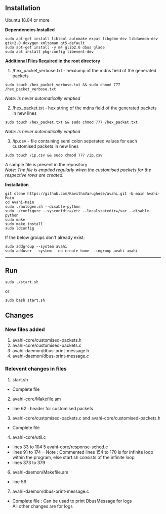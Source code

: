 ## Installation

Ubuntu 18.04 or more

**Dependencies Installed** <br>
```
sudo apt-get install libtool automake expat libgdbm-dev libdaemon-dev gtk+2.0 doxygen xmltoman qt5-default
sudo apt-get install -y m4 glib2.0 dbus glade
sudo apt install pkg-config libevent-dev
```

**Additional Files Required in the root directory** <br>
1. /hex_packet_verbose.txt - hexdump of the mdns field of the generated packets <br>
```
sudo touch /hex_packet_verbose.txt && sudo chmod 777 /hex_packet_verbose.txt
```
*Note: Is never automatically emptied* <br>

2. /hex_packet.txt - hex string of the mdns field of the generated packets in new lines <br>
```
sudo touch /hex_packet.txt && sudo chmod 777 /hex_packet.txt
```
*Note: Is never automatically emptied* <br>

3. /ip.csv - file containing semi colon seperated values for each customised packets in new lines <br>
```
sudo touch /ip.csv && sudo chmod 777 /ip.csv
```
A sample file is present in the repository <br>
*Note: The file is emptied regularly when the customised packets for the respective rows are created.*

**Installation** <br>
```
git clone https://github.com/KavithaVarughese/avahi.git -b main Avahi-Main
cd Avahi-Main
sudo ./autogen.sh --disable-python
sudo ./configure --sysconfdir=/etc --localstatedir=/var --disable-python
sudo make
sudo make install
sudo ldconfig
```
If the below groups don't already exist: <br>
```
sudo addgroup --system avahi
sudo adduser --system --no-create-home --ingroup avahi avahi
``` 

<hr>

## Run
```
sudo ./start.sh
```
or <br>
```
sudo bash start.sh
```

## Changes

### New files added
1. avahi-core/customised-packets.h<br>
2. avahi-core/customised-packets.c<br>
3. avahi-daemon/dbus-print-message.h<br>
4. avahi-daemon/dbus-print-message.c<br>

### Relevent changes in files

1. start.sh
  - Complete file
2. avahi-core/Makefile.am
- line 62 : header for customised packets
3. avahi-core/customised-packets.c and avahi-core/customised-packets.h
- Complete file
4. avahi-core/util.c
- lines 33 to 104
5 avahi-core/response-sched.c
- lines 91 to 174
--Note : Commented lines 154 to 170 is for infinite loop within the program, else start.sh consists of the infinite loop
- lines 373 to 379 
6. avahi-daemon/Makefile.am
- line 56
7. avahi-daemon/dbus-print-message.c
- Complete file : Can be used to print DbusMessage for logs<br>
All other changes are for logs
